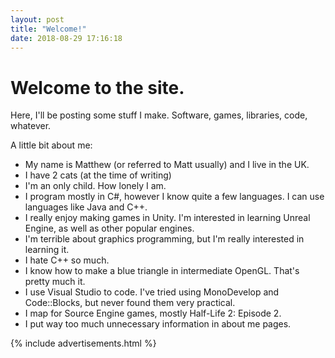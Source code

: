 ```yaml
---
layout: post
title: "Welcome!"
date: 2018-08-29 17:16:18
---
```


# Welcome to the site.
Here, I'll be posting some stuff I make. Software, games, libraries, code, whatever.

A little bit about me:

- My name is Matthew (or referred to Matt usually) and I live in the UK.
- I have 2 cats (at the time of writing)
- I'm an only child. How lonely I am.
- I program mostly in C#, however I know quite a few languages. I can use languages like Java and C++.
- I really enjoy making games in Unity. I'm interested in learning Unreal Engine, as well as other popular engines.
- I'm terrible about graphics programming, but I'm really interested in learning it.
- I hate C++ so much.
- I know how to make a blue triangle in intermediate OpenGL. That's pretty much it.
- I use Visual Studio to code. I've tried using MonoDevelop and Code::Blocks, but never found them very practical.
- I map for Source Engine games, mostly Half-Life 2: Episode 2.
- I put way too much unnecessary information in about me pages.

{% include advertisements.html %}
